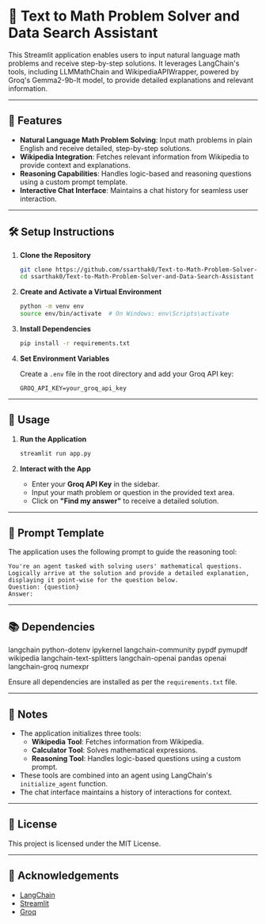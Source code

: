 # 🧮 Text to Math Problem Solver and Data Search Assistant

This Streamlit application enables users to input natural language math problems and receive step-by-step solutions. It leverages LangChain's tools, including LLMMathChain and WikipediaAPIWrapper, powered by Groq's Gemma2-9b-It model, to provide detailed explanations and relevant information.

---

## 🚀 Features

- **Natural Language Math Problem Solving**: Input math problems in plain English and receive detailed, step-by-step solutions.
- **Wikipedia Integration**: Fetches relevant information from Wikipedia to provide context and explanations.
- **Reasoning Capabilities**: Handles logic-based and reasoning questions using a custom prompt template.
- **Interactive Chat Interface**: Maintains a chat history for seamless user interaction.

---

## 🛠️ Setup Instructions

1. **Clone the Repository**

   ```bash
   git clone https://github.com/ssarthak0/Text-to-Math-Problem-Solver-and-Data-Search-Assistant
   cd ssarthak0/Text-to-Math-Problem-Solver-and-Data-Search-Assistant
   ```

2. **Create and Activate a Virtual Environment**

   ```bash
   python -m venv env
   source env/bin/activate  # On Windows: env\Scripts\activate
   ```

3. **Install Dependencies**

   ```bash
   pip install -r requirements.txt
   ```

4. **Set Environment Variables**

   Create a `.env` file in the root directory and add your Groq API key:

   ```env
   GROQ_API_KEY=your_groq_api_key
   ```

---

## 🧪 Usage

1. **Run the Application**

   ```bash
   streamlit run app.py
   ```

2. **Interact with the App**

   - Enter your **Groq API Key** in the sidebar.
   - Input your math problem or question in the provided text area.
   - Click on **"Find my answer"** to receive a detailed solution.

---

## 📄 Prompt Template

The application uses the following prompt to guide the reasoning tool:

```plaintext
You're an agent tasked with solving users' mathematical questions. Logically arrive at the solution and provide a detailed explanation, displaying it point-wise for the question below.
Question: {question}
Answer:
```

---

## 📚 Dependencies

langchain
python-dotenv
ipykernel
langchain-community
pypdf
pymupdf
wikipedia
langchain-text-splitters
langchain-openai
pandas
openai
langchain-groq
numexpr

Ensure all dependencies are installed as per the `requirements.txt` file.

---

## 📝 Notes

- The application initializes three tools:
  - **Wikipedia Tool**: Fetches information from Wikipedia.
  - **Calculator Tool**: Solves mathematical expressions.
  - **Reasoning Tool**: Handles logic-based questions using a custom prompt.
- These tools are combined into an agent using LangChain's `initialize_agent` function.
- The chat interface maintains a history of interactions for context.

---

## 📄 License

This project is licensed under the MIT License.

---

## 🙏 Acknowledgements

- [LangChain](https://www.langchain.com/)
- [Streamlit](https://streamlit.io/)
- [Groq](https://www.groq.com/)
